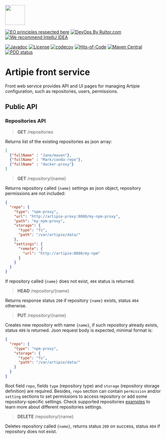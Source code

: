 <img src="https://www.artipie.com/logo.svg" width="64px" height="64px"/>

[![EO principles respected here](https://www.elegantobjects.org/badge.svg)](https://www.elegantobjects.org)
[![DevOps By Rultor.com](http://www.rultor.com/b/artipie/front)](http://www.rultor.com/p/artipie/front)
[![We recommend IntelliJ IDEA](https://www.elegantobjects.org/intellij-idea.svg)](https://www.jetbrains.com/idea/)

[![Javadoc](http://www.javadoc.io/badge/com.artipie/front.svg)](http://www.javadoc.io/doc/com.artipie/front)
[![License](https://img.shields.io/badge/license-MIT-green.svg)](https://github.com/com.artipie/front/blob/master/LICENSE.txt)
[![codecov](https://codecov.io/gh/artipie/front/branch/master/graph/badge.svg)](https://codecov.io/gh/artipie/front)
[![Hits-of-Code](https://hitsofcode.com/github/artipie/front)](https://hitsofcode.com/view/github/artipie/front)
[![Maven Central](https://img.shields.io/maven-central/v/com.artipie/front.svg)](https://maven-badges.herokuapp.com/maven-central/com.artipie/front)
[![PDD status](http://www.0pdd.com/svg?name=artipie/front)](http://www.0pdd.com/p?name=artipie/front)

# Artipie front service

Front web service provides API and UI pages for managing Artipie configuration, such as repositories, users, permissions.


## Public API

### Repositories API

> **GET** /repositories

Returns list of the existing repositories as json array:
```json
[
  {"fullName" : "Jane/maven"},
  {"fullName" : "Mark/conda-repo"},
  {"fullName" : "docker-proxy"}
]
```

> **GET** /repository/{name}

Returns repository called `{name}` settings as json object, repository permissions are not included:
```json
{
  "repo": {
    "type": "npm-proxy",
    "url": "http://artipie-proxy:8080/my-npm-proxy",
    "path": "my-npm-proxy",
    "storage": {
      "type": "fs",
      "path": "/var/artipie/data/"
    },
    "settings": {
      "remote": {
        "url": "http://artipie:8080/my-npm"
      }
    }
  }
}
```
If repository called `{name}` does not exist, `404` status is returned.

> **HEAD** /repository/{name} 

Returns response status `200` if repository `{name}` exists, status `404` otherwise.

> **PUT** /repository/{name}

Creates new repository with name `{name}`, if such repository already exists, status `409` is returned. 
Json request body is expected, minimal format is:
```json
{
  "repo": {
    "type": "npm-proxy",
    "storage": {
      "type": "fs",
      "path": "/var/artipie/data/"
    }
  }
}
```
Root field `repo`, fields `type` (repository type) and `storage` (repository storage definition) 
are required. Besides, `repo` section can contain `permission` and/or `setting` sections to set 
permissions to access repository or add some repository-specific settings. Check supported 
repositories [examples](https://github.com/artipie/artipie/tree/master/examples) 
to learn more about different repositories settings.

> **DELETE** /repository/{name} 

Deletes repository called `{name}`, returns status `200` on success, status `404` if repository does
not exist.

